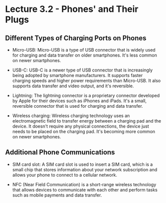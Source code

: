 # Lecture 3.2 - Phones' and Their Plugs

## Different Types of Charging Ports on Phones

- Micro-USB: Micro-USB is a type of USB connector that is widely used for charging and data transfer on older smartphones. It's less common on newer smartphones.

- USB-C: USB-C is a newer type of USB connector that is increasingly being adopted by smartphone manufacturers. It supports faster charging speeds and higher power requirements than Micro-USB. It also supports data transfer and video output, and it's reversible.

- Lightning: The lightning connector is a proprietary connector developed by Apple for their devices such as iPhones and iPads. It's a small, reversible connector that is used for charging and data transfer.

- Wireless charging: Wireless charging technology uses an electromagnetic field to transfer energy between a charging pad and the device. It doesn't require any physical connections, the device just needs to be placed on the charging pad. It's becoming more common on newer smartphones.

## Additional Phone Communications

- SIM card slot: A SIM card slot is used to insert a SIM card, which is a small chip that stores information about your network subscription and allows your phone to connect to a cellular network.

- NFC (Near Field Communication) is a short-range wireless technology that allows devices to communicate with each other and perform tasks such as mobile payments and data transfer.
